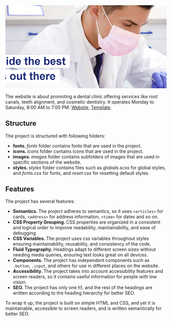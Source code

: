 <img src="images/app.png" width="600" style="margin-inline: auto;" />

The website is about promoting a dental clinic offering services like root canals, teeth alignment, and cosmetic dentistry. It operates Monday to Saturday, 8:00 AM to 7:00 PM. <a href="https://yusuf-youth.github.io/Dentist/">Website</a>, <a href="https://www.figma.com/design/r98QZ1FvO1LgaX6b5y9mkZ/Dentist?node-id=0-1&p=f&t=A6ZCsy3qLFGlRScw-0">Template</a>. <br />

<h2>Structure</h2>
The project is structured with following folders: 
<ul>
  <li>
    <b>fonts. </b><i>fonts</i> folder contains fonts that are used in the project.
  </li>
  <li>
    <b>icons. </b><i>icons</i> folder contains icons that are used in the project.
  </li>
  <li>
    <b>images. </b><i>images</i> folder contains subfolders of images that are used in specific sections of the website.
  </li>
  <li>
    <b>styles. </b> <i>styles</i> folder contains files such as <i>globals.scss</i> for global styles, and <i>fonts.css</i> for fonts, and <i>reset.css</i> for resetting default styles.
  </li>
</ul>

<h2>Features</h2>
The project has several features: 
<ul>
  <li>
    <b>Semantics. </b>The project adheres to semantics, so it uses <code>&lt;articles&gt;</code> for cards, <code>&lt;address&gt;</code> for address information, <code>&lt;time&gt;</code> for dates and so on.
  </li>
  <li>
    <b>CSS Property Grouping. </b> CSS properties are organized in a consistent and logical order to improve readability, maintainability, and ease of debugging.
  </li>
  <li>
    <b>CSS Variables. </b>The project uses css variables throughout styles ensuring maintainability, reusability, and consistency of the code.
  </li>
  <li>
    <b>Fluid Typography. </b> Headings adapt to different screen sizes without needing media queries, ensuring text looks great on all devices.
  </li>
  <li>
    <b>Components. </b>The project has independent components such as <code>.button</code>, <code>.input</code>, and others for use in different places on the website. 
  </li>
  <li>
    <b>Accessibility. </b>The project takes into account accessibility features and screen readers, so it contains useful information for people with low vision.
  </li>
  </li>
  <li>
    <b>SEO. </b>The project has only one h1, and the rest of the headings are written according to the heading hierarchy for better SEO.
  </li>
  </li>
</ul>

To wrap it up, the project is built on simple HTML and CSS, and yet it is maintainable, accessible to screen readers, and is written semantically for better SEO.
